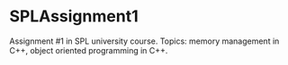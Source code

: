 # SPLAssignment1
Assignment #1 in SPL university course. Topics: memory management in C++, object oriented programming in C++.
